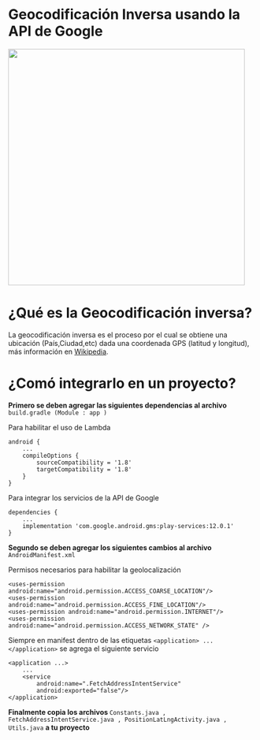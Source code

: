 # Geocodificación Inversa usando la API de Google


<img src="https://github.com/jonathancplusplus/ReverseGeocoderTest/blob/master/example_geocoder.png" width="480">

# ¿Qué es la Geocodificación inversa?

La geocodificación inversa es el proceso por el cual se obtiene una ubicación (País,Ciudad,etc) dada una coordenada GPS (latitud y longitud), más información en [Wikipedia](https://en.wikipedia.org/wiki/Reverse_geocoding).


# ¿Comó integrarlo en un proyecto?

<b>Primero se deben agregar las siguientes dependencias al archivo </b> ``` build.gradle (Module : app ) ```

Para habilitar el uso de Lambda

    android {
        ...
        compileOptions {
            sourceCompatibility = '1.8'
            targetCompatibility = '1.8'
        }
    }
Para integrar los servicios de la API de Google

    dependencies {
        ...
        implementation 'com.google.android.gms:play-services:12.0.1'
    }

<b> Segundo se deben agregar los siguientes cambios al archivo </b> ``` AndroidManifest.xml```

Permisos necesarios para habilitar la geolocalización

    <uses-permission android:name="android.permission.ACCESS_COARSE_LOCATION"/>
    <uses-permission android:name="android.permission.ACCESS_FINE_LOCATION"/>
    <uses-permission android:name="android.permission.INTERNET"/>
    <uses-permission android:name="android.permission.ACCESS_NETWORK_STATE" />

Siempre en manifest dentro de las etiquetas ``` <application> ... </application> ``` se agrega el siguiente servicio

    <application ...>
        ... 
        <service
            android:name=".FetchAddressIntentService"
            android:exported="false"/>
    </application>
  
<b> Finalmente copia los archivos </b>  ``` Constants.java , FetchAddressIntentService.java , PositionLatLngActivity.java , Utils.java ``` <b> a tu proyecto </b>




